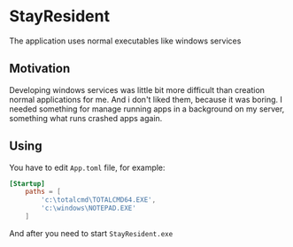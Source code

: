 # StayResident

The application uses normal executables like windows services

## Motivation

Developing windows services was little bit more difficult than creation normal applications for me. And i don't liked them, because it was boring. I needed something for manage running apps in a background on my server, something what runs crashed apps again.

## Using

You have to edit `App.toml` file, for example:

```toml
[Startup]
	paths = [
		'c:\totalcmd\TOTALCMD64.EXE',
		'c:\windows\NOTEPAD.EXE'
	]
```
  
And after you need to start `StayResident.exe`
